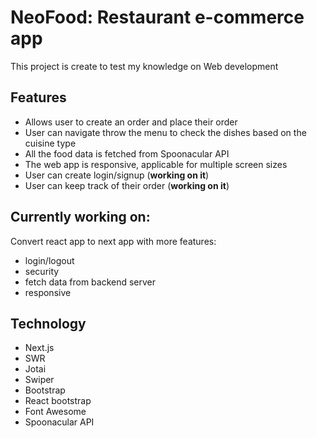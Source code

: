 # NeoFood: Restaurant e-commerce app

This project is create to test my knowledge on Web development

## Features
- Allows user to create an order and place their order
- User can navigate throw the menu to check the dishes based on the cuisine type
- All the food data is fetched from Spoonacular API
- The web app is responsive, applicable for multiple screen sizes
- User can create login/signup (**working on it**)
- User can keep track of their order (**working on it**)


## Currently working on:
Convert react app to next app with more features:
- login/logout
- security
- fetch data from backend server
- responsive

## Technology
- Next.js
- SWR
- Jotai
- Swiper
- Bootstrap
- React bootstrap
- Font Awesome
- Spoonacular API
